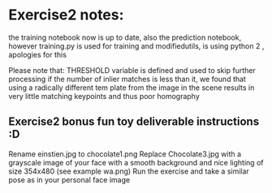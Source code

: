 # Exercise2 notes:
the training notebook now is up to date, also the prediction notebook, however training.py is used for training and modifiedutils, is using python 2 , apologies for this


Please note that:
THRESHOLD variable is defined and used to skip further processing if the number
of inlier matches is less than it, we found that using a radically different tem
plate from the image in the scene results in very little matching keypoints and thus poor homography


## Exercise2 bonus fun toy deliverable instructions :D
Rename einstien.jpg to chocolate1.png 
Replace Chocolate3.jpg with a grayscale image of your face with a smooth background and nice lighting of size 354x480 (see example wa.png)
Run the exercise and take a similar pose as in your personal face image

